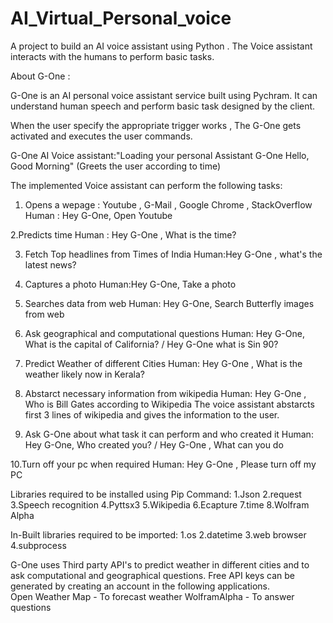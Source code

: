 # AI_Virtual_Personal_voice

A project to build an AI voice assistant using Python . The Voice assistant interacts with the humans to perform basic tasks.


About G-One :

G-One is an AI personal voice assistant service built using Pychram. It can understand human speech and perform basic task designed by the client.

When the user specify the appropriate trigger works , The G-One gets activated and executes the user commands.


G-One AI Voice assistant:"Loading your personal Assistant G-One
                           Hello, Good Morning" (Greets the user according to time)



The implemented Voice assistant can perform the following tasks:
1. Opens a wepage : Youtube , G-Mail , Google Chrome , StackOverflow 
   Human : Hey G-One, Open Youtube

2.Predicts time 
  Human : Hey G-One , What is the time?

3. Fetch Top headlines from Times of India
   Human:Hey G-One , what's the latest news?

4. Captures a photo
   Human:Hey G-One, Take a photo

5. Searches data from web
   Human: Hey G-One, Search Butterfly images from web

6. Ask geographical and computational questions
   Human: Hey G-One, What is the capital of California? / Hey G-One what is Sin 90?

7. Predict Weather of different Cities
   Human: Hey G-One , What is the weather likely now in Kerala?

8. Abstarct necessary information from wikipedia
   Human: Hey G-One , Who is Bill Gates according to Wikipedia
The voice assistant abstarcts first 3 lines of wikipedia and gives the information to the user.

9. Ask G-One about what task it can perform and who created it
   Human: Hey G-One, Who created you? / Hey G-One , What can you do

10.Turn off your pc when required
   Human: Hey G-One , Please turn off my PC


Libraries required to be installed using Pip Command:
1.Json
2.request
3.Speech recognition
4.Pyttsx3
5.Wikipedia
6.Ecapture
7.time
8.Wolfram Alpha


In-Built libraries required to be imported:
1.os
2.datetime
3.web browser
4.subprocess



G-One uses Third party API's to predict weather in different cities and to ask computational and geographical questions. Free API keys can be generated by creating an account in the following applications.  
Open Weather Map - To forecast weather
WolframAlpha - To answer questions


